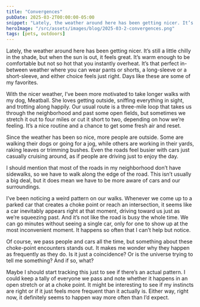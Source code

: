 ```yaml
---
title: "Convergences"
pubDate: 2025-03-2T00:00:00-05:00
snippet: "Lately, the weather around here has been getting nicer. It’s still a little chilly in the shade, but when the sun is out, it feels great. It’s warm enough to be comfortable but not so hot that you instantly overheat"
heroImage: "/src/assets/images/blog/2025-03-2-convergences.png"
tags: [pets, outdoors]
---
```


Lately, the weather around here has been getting nicer. It’s still a little chilly in the shade, but when the sun is out, it feels great. It’s warm enough to be comfortable but not so hot that you instantly overheat. It’s that perfect in-between weather where you can wear pants or shorts, a long-sleeve or a short-sleeve, and either choice feels just right. Days like these are some of my favorites.

With the nicer weather, I’ve been more motivated to take longer walks with my dog, Meatball. She loves getting outside, sniffing everything in sight, and trotting along happily. Our usual route is a three-mile loop that takes us through the neighborhood and past some open fields, but sometimes we stretch it out to four miles or cut it short to two, depending on how we’re feeling. It’s a nice routine and a chance to get some fresh air and reset.

Since the weather has been so nice, more people are outside. Some are walking their dogs or going for a jog, while others are working in their yards, raking leaves or trimming bushes. Even the roads feel busier with cars just casually cruising around, as if people are driving just to enjoy the day.

I should mention that most of the roads in my neighborhood don’t have sidewalks, so we have to walk along the edge of the road. This isn’t usually a big deal, but it does mean we have to be more aware of cars and our surroundings.

I’ve been noticing a weird pattern on our walks. Whenever we come up to a parked car that creates a choke point or reach an intersection, it seems like a car inevitably appears right at that moment, driving toward us just as we’re squeezing past. And it’s not like the road is busy the whole time. We can go minutes without seeing a single car, only for one to show up at the most inconvenient moment. It happens so often that I can’t help but notice.

Of course, we pass people and cars all the time, but something about these choke-point encounters stands out. It makes me wonder why they happen as frequently as they do. Is it just a coincidence? Or is the universe trying to tell me something? And if so, what?

Maybe I should start tracking this just to see if there’s an actual pattern. I could keep a tally of everyone we pass and note whether it happens in an open stretch or at a choke point. It might be interesting to see if my instincts are right or if it just feels more frequent than it actually is. Either way, right now, it definitely seems to happen way more often than I’d expect.